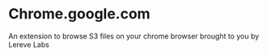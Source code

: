 # Chrome.google.com
An extension to browse S3 files on your chrome browser brought to you by Lereve Labs 
